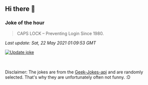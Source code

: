 ## Hi there 👋

### Joke of the hour
<!-- joke -->
>CAPS LOCK – Preventing Login Since 1980.
<!-- /joke -->

*Last update: Sat, 22 May 2021 01:09:53 GMT*

[![Update joke](https://github.com/nclskfm/nclskfm/actions/workflows/joke.yml/badge.svg)](https://github.com/nclskfm/nclskfm/actions/workflows/joke.yml)

<br><br>
Disclaimer: The jokes are from the [Geek-Jokes-api](https://github.com/sameerkumar18/geek-joke-api) and are randomly selected. That's why they are unfortunately often not funny. :D
